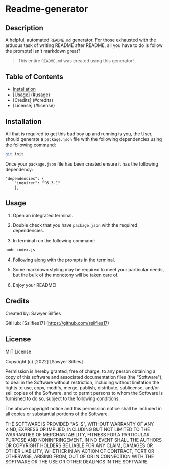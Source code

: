 # Readme-generator

## Description

A helpful, automated `README.md` generator. For those exhausted with the arduous task of writing README after README, all you have to do is follow the prompts! Isn't markdown great?



>This entire `README.md` was created using this generator!

## Table of Contents

- [Installation](#installation)
- [Usage] (#usage)
- [Credits] (#credits)
- [License] (#license)

## Installation

All that is required to get this bad boy up and running is you, the User, should generate a `package.json` file with the following dependencies using the following command:

```bash 
git init 
```
Once your `package.json` file has been created ensure it has the following dependency:

```
"dependencies": {
    "inquirer": "^6.3.1"
    },

```


## Usage

1. Open an integrated terminal.

2. Double check that you have `package.json` with the required dependencies. 

3. In terminal run the following command:

```bash
node index.js
```

4. Following along with the prompts in the terminal. 

5. Some markdown styling may be required to meet your particular needs, but the bulk of the monotony will be taken care of.

6. Enjoy your README!


## Credits

Created by: Sawyer Silfies

GitHub: [Ssilfies17] (https://github.com/ssilfies17)


## License

MIT License

Copyright (c) [2022] [Sawyer Silfies]

Permission is hereby granted, free of charge, to any person obtaining a copy
of this software and associated documentation files (the "Software"), to deal
in the Software without restriction, including without limitation the rights
to use, copy, modify, merge, publish, distribute, sublicense, and/or sell
copies of the Software, and to permit persons to whom the Software is
furnished to do so, subject to the following conditions:

The above copyright notice and this permission notice shall be included in all
copies or substantial portions of the Software.

THE SOFTWARE IS PROVIDED "AS IS", WITHOUT WARRANTY OF ANY KIND, EXPRESS OR
IMPLIED, INCLUDING BUT NOT LIMITED TO THE WARRANTIES OF MERCHANTABILITY,
FITNESS FOR A PARTICULAR PURPOSE AND NONINFRINGEMENT. IN NO EVENT SHALL THE
AUTHORS OR COPYRIGHT HOLDERS BE LIABLE FOR ANY CLAIM, DAMAGES OR OTHER
LIABILITY, WHETHER IN AN ACTION OF CONTRACT, TORT OR OTHERWISE, ARISING FROM,
OUT OF OR IN CONNECTION WITH THE SOFTWARE OR THE USE OR OTHER DEALINGS IN THE
SOFTWARE.